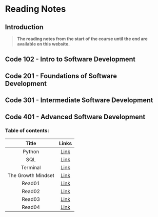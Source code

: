 # Reading Notes
## Introduction
> **The reading notes from the start of the course until the end are available on this website.**



## Code 102 - Intro to Software Development


## Code 201 - Foundations of Software Development

## Code 301 - Intermediate Software Development

## Code 401 - Advanced Software Development
### **Table of contents:**


| Title | Links | 
| :-------------: | :----------: |
| Python | [Link](/readingNotes/Python.md) | 
| SQL | [Link](/readingNotes/SQL.md) | 
| Terminal | [Link](/readingNotes/Terminal.md) | 
| The Growth Mindset | [Link](/readingNotes/GrowthMindset.md) | 
| Read01 | [Link](/readingNotes/Read01.md) | 
| Read02 | [Link](/readingNotes/Read02.md) | 
| Read03 | [Link](/readingNotes/Read03.md) |
| Read04 | [Link](/readingNotes/Read04.md) |